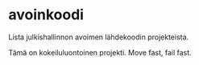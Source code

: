# avoinkoodi
Lista julkishallinnon avoimen lähdekoodin projekteista.

Tämä on kokeiluluontoinen projekti. Move fast, fail fast. 

